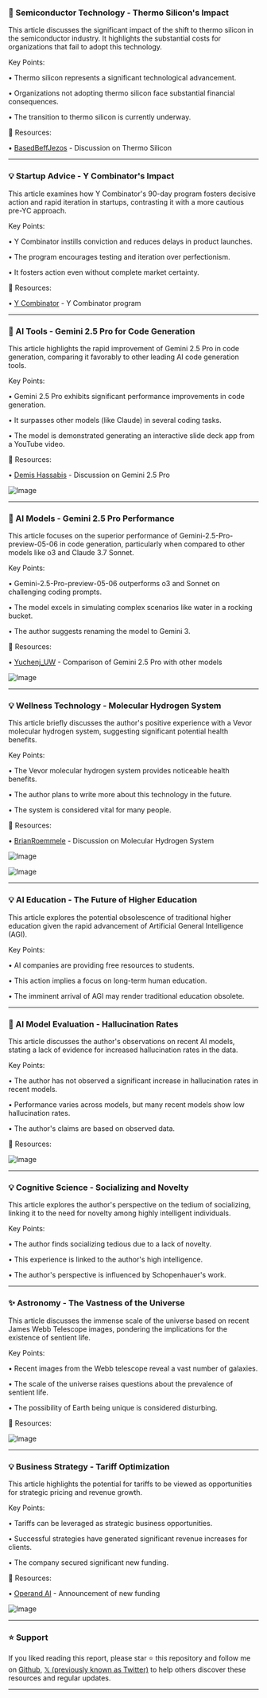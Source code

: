 ### 🤖 Semiconductor Technology - Thermo Silicon's Impact

This article discusses the significant impact of the shift to thermo silicon in the semiconductor industry.  It highlights the substantial costs for organizations that fail to adopt this technology.


Key Points:

• Thermo silicon represents a significant technological advancement.


• Organizations not adopting thermo silicon face substantial financial consequences.


• The transition to thermo silicon is currently underway.



🔗 Resources:

• [BasedBeffJezos](https://x.com/BasedBeffJezos/status/1919946623213269424) -  Discussion on Thermo Silicon


---

### 💡 Startup Advice - Y Combinator's Impact

This article examines how Y Combinator's 90-day program fosters decisive action and rapid iteration in startups, contrasting it with a more cautious pre-YC approach.


Key Points:

• Y Combinator instills conviction and reduces delays in product launches.


• The program encourages testing and iteration over perfectionism.


•  It fosters action even without complete market certainty.


🔗 Resources:

• [Y Combinator](https://x.com/ycombinator) -  Y Combinator program


---

### 🚀 AI Tools - Gemini 2.5 Pro for Code Generation

This article highlights the rapid improvement of Gemini 2.5 Pro in code generation, comparing it favorably to other leading AI code generation tools.


Key Points:

• Gemini 2.5 Pro exhibits significant performance improvements in code generation.


• It surpasses other models (like Claude) in several coding tasks.


•  The model is demonstrated generating an interactive slide deck app from a YouTube video.


🔗 Resources:

• [Demis Hassabis](https://x.com/demishassabis) -  Discussion on Gemini 2.5 Pro


![Image](https://pbs.twimg.com/amplify_video_thumb/1919789584369569792/img/sF3iL4LsHF38y34f.jpg)


---

### 🤖 AI Models - Gemini 2.5 Pro Performance

This article focuses on the superior performance of Gemini-2.5-Pro-preview-05-06 in code generation, particularly when compared to other models like o3 and Claude 3.7 Sonnet.


Key Points:

• Gemini-2.5-Pro-preview-05-06 outperforms o3 and Sonnet on challenging coding prompts.


•  The model excels in simulating complex scenarios like water in a rocking bucket.


•  The author suggests renaming the model to Gemini 3.


🔗 Resources:

• [Yuchenj_UW](https://x.com/Yuchenj_UW/status/1919808911793656151) -  Comparison of Gemini 2.5 Pro with other models


![Image](https://pbs.twimg.com/amplify_video_thumb/1919807735765581824/img/iY_im8xdQFeo6V_b.jpg)


---

### 💡 Wellness Technology - Molecular Hydrogen System

This article briefly discusses the author's positive experience with a Vevor molecular hydrogen system, suggesting significant potential health benefits.


Key Points:

•  The Vevor molecular hydrogen system provides noticeable health benefits.


• The author plans to write more about this technology in the future.


•  The system is considered vital for many people.


🔗 Resources:

• [BrianRoemmele](https://x.com/BrianRoemmele/status/1919939618746859717) - Discussion on Molecular Hydrogen System


![Image](https://pbs.twimg.com/amplify_video_thumb/1919939554569814018/img/RLT6bWKCI0m65ngY.jpg)

![Image](https://pbs.twimg.com/media/GqICEMEa0AAD_QN?format=jpg&name=240x240)


---

### 💡 AI Education - The Future of Higher Education

This article explores the potential obsolescence of traditional higher education given the rapid advancement of Artificial General Intelligence (AGI).


Key Points:

•  AI companies are providing free resources to students.


•  This action implies a focus on long-term human education.


•  The imminent arrival of AGI may render traditional education obsolete.


---

### 🤖 AI Model Evaluation - Hallucination Rates

This article discusses the author's observations on recent AI models, stating a lack of evidence for increased hallucination rates in the data.


Key Points:

•  The author has not observed a significant increase in hallucination rates in recent models.


•  Performance varies across models, but many recent models show low hallucination rates.


•  The author's claims are based on observed data.


🔗 Resources:


![Image](https://pbs.twimg.com/media/GqS4NpqWgAAQdMX?format=jpg&name=small)


---

### 💡 Cognitive Science - Socializing and Novelty

This article explores the author's perspective on the tedium of socializing, linking it to the need for novelty among highly intelligent individuals.


Key Points:

•  The author finds socializing tedious due to a lack of novelty.


•  This experience is linked to the author's high intelligence.


•  The author's perspective is influenced by Schopenhauer's work.



---

### ✨ Astronomy - The Vastness of the Universe

This article discusses the immense scale of the universe based on recent James Webb Telescope images, pondering the implications for the existence of sentient life.


Key Points:

•  Recent images from the Webb telescope reveal a vast number of galaxies.


•  The scale of the universe raises questions about the prevalence of sentient life.


•  The possibility of Earth being unique is considered disturbing.


🔗 Resources:


![Image](https://pbs.twimg.com/media/GqSCB5WbAAAIPXB?format=jpg&name=small)



---

### 💡 Business Strategy - Tariff Optimization

This article highlights the potential for tariffs to be viewed as opportunities for strategic pricing and revenue growth.


Key Points:

•  Tariffs can be leveraged as strategic business opportunities.


•  Successful strategies have generated significant revenue increases for clients.


•  The company secured significant new funding.


🔗 Resources:

• [Operand AI](https://x.com/operand_ai/status/1919801476731568252) - Announcement of new funding


![Image](https://pbs.twimg.com/amplify_video_thumb/1919801060446896128/img/r_qXR_ubR7xVDtWv.jpg)


---

### ⭐️ Support

If you liked reading this report, please star ⭐️ this repository and follow me on [Github](https://github.com/Drix10), [𝕏 (previously known as Twitter)](https://x.com/DRIX_10_) to help others discover these resources and regular updates.

---